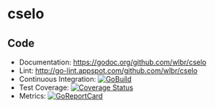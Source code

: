 # cselo



## Code
* Documentation: https://godoc.org/github.com/wlbr/cselo
* Lint: http://go-lint.appspot.com/github.com/wlbr/cselo
* Continuous Integration: [![GoBuild](https://github.com/wlbr/cselo/actions/workflows/go-build.yml/badge.svg)](https://github.com/wlbr/cselo/actions/workflows/go-build.yml)
* Test Coverage: [![Coverage Status](https://coveralls.io/repos/github/wlbr/cselo/badge.svg?branch=master)](https://coveralls.io/github/wlbr/cselo?branch=master)
* Metrics: [![GoReportCard](https://goreportcard.com/badge/github.com/wlbr/cselo)](https://goreportcard.com/report/github.com/wlbr/cselo)
